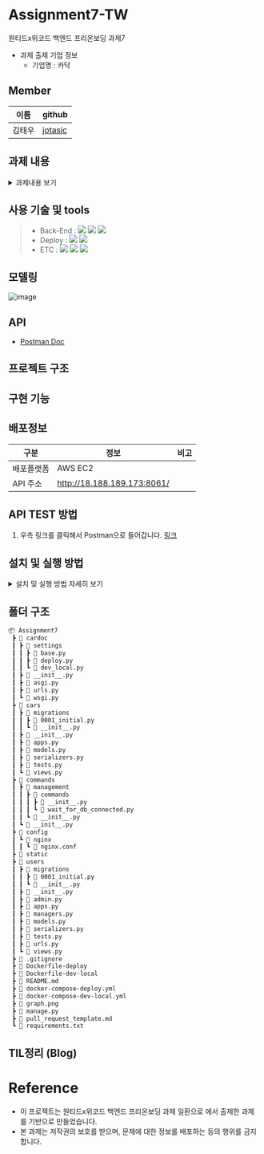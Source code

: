# Assignment7-TW

원티드x위코드 백엔드 프리온보딩 과제7
- 과제 출제 기업 정보
  - 기업명 : 카닥

## Member
| 이름  | github                                   |
|-------|-----------------------------------------|
|김태우 |[jotasic](https://github.com/jotasic)     | 

## 과제 내용
<details>
<summary>과제내용 보기</summary>
<div markdown="1">

### **[필수 포함 사항]**
- READ.ME 작성
    - 프로젝트 빌드, 자세한 실행 방법 명시
    - 구현 방법과 이유에 대한 간략한 설명
    - **서버 구조 및 디자인 패턴에 대한 개략적인 설명**
    - 완료된 시스템이 배포된 서버의 주소
    - 해당 과제를 진행하면서 회고 내용 블로그 포스팅
- Swagger나 Postman을 이용하여 API 테스트 가능하도록 구현
  
### 1. 배경 및 공통 요구사항

<aside>
😁 **카닥에서 실제로 사용하는 프레임워크를 토대로 타이어 API를 설계 및 구현합니다.**

</aside>

- 데이터베이스 환경은 별도로 제공하지 않습니다.
 **RDB중 원하는 방식을 선택**하면 되며, sqlite3 같은 별도의 설치없이 이용 가능한 in-memory DB도 좋으며, 가능하다면 Docker로 준비하셔도 됩니다.
- 단, 결과 제출 시 README.md 파일에 실행 방법을 완벽히 서술하여 DB를 포함하여 전체적인 서버를 구동하는데 문제없도록 해야합니다.
- 데이터베이스 관련처리는 raw query가 아닌 **ORM을 이용하여 구현**합니다.
- Response Codes API를 성공적으로 호출할 경우 200번 코드를 반환하고, 그 외의 경우에는 아래의 코드로 반환합니다.

| Response Code  | Description                     |
|-------|------------------------------------------|
|200 OK	|성공
|400 Bad Request	|Parameter가 잘못된 (범위, 값 등)|
|401 Unauthorized	|인증을 위한 Header가 잘못됨|
|500 Internal Server Error	|기타 서버 에러|

---

### 2. 사용자 생성 API

🎁 **요구사항**

- ID/Password로 사용자를 생성하는 API.
- 인증 토큰을 발급하고 이후의 API는 인증된 사용자만 호출할 수 있다.

```jsx
/* Request Body 예제 */

 { "id": "candycandy", "password": "ASdfdsf3232@" }
```

---

### 3. 사용자가 소유한 타이어 정보를 저장하는 API

🎁 **요구사항**

- 자동차 차종 ID(trimID)를 이용하여 사용자가 소유한 자동차 정보를 저장한다.
- 한 번에 최대 5명까지의 사용자에 대한 요청을 받을 수 있도록 해야한다. 즉 사용자 정보와 trimId 5쌍을 요청데이터로 하여금 API를 호출할 수 있다는 의미이다.

```jsx
/* Request Body 예제 */
[
  {
    "id": "candycandy",
    "trimId": 5000
  },
  {
    "id": "mylovewolkswagen",
    "trimId": 9000
  },
  {
    "id": "bmwwow",
    "trimId": 11000
  },
  {
    "id": "dreamcar",
    "trimId": 15000
  }
]
```

🔍 **상세구현 가이드**

- 자동차 정보 조회 API의 사용은 아래와 같이 5000, 9000부분에 trimId를 넘겨서 조회할 수 있다.
 **자동차 정보 조회 API 사용 예제 → 
📄** [https://dev.mycar.cardoc.co.kr/v1/trim/5000](https://dev.mycar.cardoc.co.kr/v1/trim/5000)
**📄** [https://dev.mycar.cardoc.co.kr/v1/trim/9000
📄](https://dev.mycar.cardoc.co.kr/v1/trim/9000) [https://dev.mycar.cardoc.co.kr/v1/trim/11000
📄](https://dev.mycar.cardoc.co.kr/v1/trim/11000) [https://dev.mycar.cardoc.co.kr/v1/trim/15000](https://dev.mycar.cardoc.co.kr/v1/trim/15000)
- 조회된 정보에서 타이어 정보는 spec → driving → frontTire/rearTire 에서 찾을 수 있다.
- 타이어 정보는 205/75R18의 포맷이 정상이다. 205는 타이어 폭을 의미하고 75R은 편평비, 그리고 마지막 18은 휠사이즈로써 {폭}/{편평비}R{18}과 같은 구조이다.
 위와 같은 형식의 데이터일 경우만 DB에 항목별로 나누어 서로다른 Column에 저장하도록 한다.

  
### 4. 사용자가 소유한 타이어 정보 조회 API

🎁 **요구사항**

- 사용자 ID를 통해서 2번 API에서 저장한 타이어 정보를 조회할 수 있어야 한다.

</div>
</details>

## 사용 기술 및 tools
> - Back-End :  <img src="https://img.shields.io/badge/Python 3.8-3776AB?style=for-the-badge&logo=Python&logoColor=white"/>&nbsp;<img src="https://img.shields.io/badge/Django 3.2-092E20?style=for-the-badge&logo=Django&logoColor=white"/>&nbsp;<img src="https://img.shields.io/badge/PostgreSQL 14.0-0064a5?style=for-the-badge&logo=PostgreSQL&logoColor=white"/>
> - Deploy : <img src="https://img.shields.io/badge/AWS_EC2-232F3E?style=for-the-badge&logo=Amazon&logoColor=white"/>&nbsp;<img src="https://img.shields.io/badge/Docker-0052CC?style=for-the-badge&logo=Docker&logoColor=white"/>
> - ETC :  <img src="https://img.shields.io/badge/Git-F05032?style=for-the-badge&logo=Git&logoColor=white"/>&nbsp;<img src="https://img.shields.io/badge/Github-181717?style=for-the-badge&logo=Github&logoColor=white"/>&nbsp;<img src="https://img.shields.io/badge/Postman-FF6C37?style=for-the-badge&logo=Postman&logoColor=white"/>&nbsp;

## 모델링
![image](https://user-images.githubusercontent.com/8219812/142984423-91c4b109-4ab8-4d4e-b6dd-7ee54bbdae10.png)

## API
- [Postman Doc](https://documenter.getpostman.com/view/16042359/UVJYJyot)

## 프로젝트 구조

## 구현 기능

## 배포정보
|구분   |  정보          |비고|
|-------|----------------|----|
|배포플랫폼 | AWS EC2    |    |
|API 주소 |http://18.188.189.173:8061/          |    |


## API TEST 방법
1. 우측 링크를 클릭해서 Postman으로 들어갑니다. [링크](https://www.postman.com/wecode-21-1st-kaka0/workspace/assignment7-cardoc/collection/16042359-a366ebbd-8548-41b4-9793-986bd6d81a8a?ctx=documentation)


## 설치 및 실행 방법
<details>
<summary>설치 및 실행 방법 자세히 보기</summary>
<div markdown="1">
  
###  Local 개발 및 테스트용

1. 해당프로젝트를 clone 하고, 프로젝트 폴더로 들어간다.
    ```bash
    git clone https://github.com/Wanted-Preonboarding-Backend-1st-G5/Assignment7-TW
    cd Assignment7-TW
    ```

2. docker-compose 명령어를 이용해서 서버와 db를 실행시킨다.
    ```bash
    docker-compose -f ./docker-compose-dev-local.yml up
    docker-compose -f ./docker-compose-dev-local.yml up -d //백그라운드 실행
    ```

###  배포용 
1. 해당프로젝트를 clone 하고, 프로젝트 폴더로 들어간다.
  ```bash
  git clone https://github.com/Wanted-Preonboarding-Backend-1st-G5/Assignment7-TW
  cd Assignment7-TW
  ```

2. 환경설정 파일을 만든다.

  .dockerenv.deploy.backend
  
    ```bash
      DJANGO_SECRET_KEY='django시크릿키'
      SQL_DATABASE_NAME=database이름
      SQL_PASSWORD=database비밀번호
    ```
  
  .dockerenv.deploy.db
  
    ```bash
      POSTGRES_DB=database이름
      POSTGRES_PASSWORD=database비밀번호
    ```
 
3. docker-compose 명령어를 이용해서 서버와 db를 실행시킨다.
  
  ```bash
  docker-compose -f ./docker-compose-deploy.yml up --build -d
  ```
  
</div>
</details>

## 폴더 구조
```bash
📦 Assignment7
 ┣ 📂 cardoc
 ┃ ┣ 📂 settings
 ┃ ┃ ┣ 📜 base.py
 ┃ ┃ ┣ 📜 deploy.py
 ┃ ┃ ┗ 📜 dev_local.py
 ┃ ┣ 📜 __init__.py
 ┃ ┣ 📜 asgi.py
 ┃ ┣ 📜 urls.py
 ┃ ┗ 📜 wsgi.py
 ┣ 📂 cars
 ┃ ┣ 📂 migrations
 ┃ ┃ ┣ 📜 0001_initial.py
 ┃ ┃ ┗ 📜 __init__.py
 ┃ ┣ 📜 __init__.py
 ┃ ┣ 📜 apps.py
 ┃ ┣ 📜 models.py
 ┃ ┣ 📜 serializers.py
 ┃ ┣ 📜 tests.py
 ┃ ┗ 📜 views.py
 ┣ 📂 commands
 ┃ ┣ 📂 management
 ┃ ┃ ┣ 📂 commands
 ┃ ┃ ┃ ┣ 📜 __init__.py
 ┃ ┃ ┃ ┗ 📜 wait_for_db_connected.py
 ┃ ┃ ┗ 📜 __init__.py
 ┃ ┗ 📜 __init__.py
 ┣ 📂 config
 ┃ ┗ 📂 nginx
 ┃ ┃ ┗ 📜 nginx.conf
 ┣ 📂 static
 ┣ 📂 users
 ┃ ┣ 📂 migrations
 ┃ ┃ ┣ 📜 0001_initial.py
 ┃ ┃ ┗ 📜 __init__.py
 ┃ ┣ 📜 __init__.py
 ┃ ┣ 📜 admin.py
 ┃ ┣ 📜 apps.py
 ┃ ┣ 📜 managers.py
 ┃ ┣ 📜 models.py
 ┃ ┣ 📜 serializers.py
 ┃ ┣ 📜 tests.py
 ┃ ┣ 📜 urls.py
 ┃ ┗ 📜 views.py
 ┣ 📜 .gitignore
 ┣ 📜 Dockerfile-deploy
 ┣ 📜 Dockerfile-dev-local
 ┣ 📜 README.md
 ┣ 📜 docker-compose-deploy.yml
 ┣ 📜 docker-compose-dev-local.yml
 ┣ 📜 graph.png
 ┣ 📜 manage.py
 ┣ 📜 pull_request_template.md
 ┗ 📜 requirements.txt
```


## TIL정리 (Blog)


# Reference
- 이 프로젝트는 원티드x위코드 백엔드 프리온보딩 과제 일환으로 에서 출제한 과제를 기반으로 만들었습니다.
- 본 과제는 저작권의 보호를 받으며, 문제에 대한 정보를 배포하는 등의 행위를 금지 합니다.
